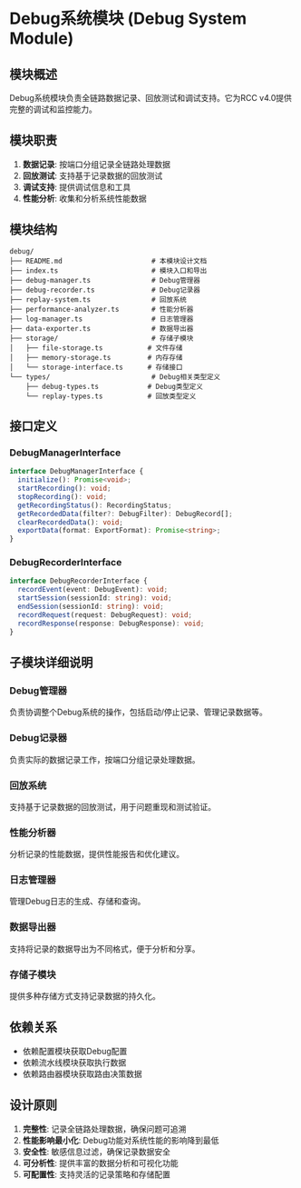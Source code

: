 # Debug系统模块 (Debug System Module)

## 模块概述

Debug系统模块负责全链路数据记录、回放测试和调试支持。它为RCC v4.0提供完整的调试和监控能力。

## 模块职责

1. **数据记录**: 按端口分组记录全链路处理数据
2. **回放测试**: 支持基于记录数据的回放测试
3. **调试支持**: 提供调试信息和工具
4. **性能分析**: 收集和分析系统性能数据

## 模块结构

```
debug/
├── README.md                      # 本模块设计文档
├── index.ts                       # 模块入口和导出
├── debug-manager.ts               # Debug管理器
├── debug-recorder.ts              # Debug记录器
├── replay-system.ts               # 回放系统
├── performance-analyzer.ts        # 性能分析器
├── log-manager.ts                 # 日志管理器
├── data-exporter.ts               # 数据导出器
├── storage/                       # 存储子模块
│   ├── file-storage.ts           # 文件存储
│   ├── memory-storage.ts         # 内存存储
│   └── storage-interface.ts      # 存储接口
└── types/                         # Debug相关类型定义
    ├── debug-types.ts            # Debug类型定义
    └── replay-types.ts           # 回放类型定义
```

## 接口定义

### DebugManagerInterface

```typescript
interface DebugManagerInterface {
  initialize(): Promise<void>;
  startRecording(): void;
  stopRecording(): void;
  getRecordingStatus(): RecordingStatus;
  getRecordedData(filter?: DebugFilter): DebugRecord[];
  clearRecordedData(): void;
  exportData(format: ExportFormat): Promise<string>;
}
```

### DebugRecorderInterface

```typescript
interface DebugRecorderInterface {
  recordEvent(event: DebugEvent): void;
  startSession(sessionId: string): void;
  endSession(sessionId: string): void;
  recordRequest(request: DebugRequest): void;
  recordResponse(response: DebugResponse): void;
}
```

## 子模块详细说明

### Debug管理器

负责协调整个Debug系统的操作，包括启动/停止记录、管理记录数据等。

### Debug记录器

负责实际的数据记录工作，按端口分组记录处理数据。

### 回放系统

支持基于记录数据的回放测试，用于问题重现和测试验证。

### 性能分析器

分析记录的性能数据，提供性能报告和优化建议。

### 日志管理器

管理Debug日志的生成、存储和查询。

### 数据导出器

支持将记录的数据导出为不同格式，便于分析和分享。

### 存储子模块

提供多种存储方式支持记录数据的持久化。

## 依赖关系

- 依赖配置模块获取Debug配置
- 依赖流水线模块获取执行数据
- 依赖路由器模块获取路由决策数据

## 设计原则

1. **完整性**: 记录全链路处理数据，确保问题可追溯
2. **性能影响最小化**: Debug功能对系统性能的影响降到最低
3. **安全性**: 敏感信息过滤，确保记录数据安全
4. **可分析性**: 提供丰富的数据分析和可视化功能
5. **可配置性**: 支持灵活的记录策略和存储配置
